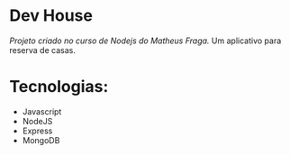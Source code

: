 # Dev House

_Projeto criado no curso de Nodejs do Matheus Fraga._
Um aplicativo para reserva de casas.

# Tecnologias:

* Javascript
* NodeJS
* Express
* MongoDB
